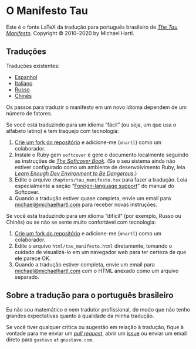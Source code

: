 # O Manifesto Tau

Este é o fonte LaTeX da tradução para português brasileiro de [*The Tau Manifesto*](https://tauday.com/tau-manifesto).
Copyright © 2010–2020 by Michael Hartl.

## Traduções

Traduções existentes:

* [Espanhol](https://tauday.com/el-manifiesto-tau)
* [Italiano](https://tauday.com/il-tau-manifesto)
* [Russo](https://tauday.com/tau-manifesto-ru)
* [Chinês](https://tauday.com/tau-manifesto-cn)

Os passos para traduzir o manifesto em um novo idioma dependem de um número de fatores.

Se você está traduzindo para um idioma “fácil” (ou seja, um que usa o alfabeto latino) e tem traquejo com tecnologia:

1. [Crie um fork do repositório](https://help.github.com/en/github/getting-started-with-github/fork-a-repo) e adicione-me (`mhartl`) como um colaborador.
2. Instale o Ruby gem `softcover` e gere o documento localmente seguindo as instruções de [*The Softcover Book*](https://manual.softcover.io/book). (Se o seu sistema ainda não estiver configurado como um ambiente de desenvolvimento Ruby, leia [*Learn Enough Dev Environment to Be Dangerous*](https://www.learnenough.com/dev-environment-tutorial).)
3. Edite o arquivo `chapters/tau_manifesto.tex` para fazer a tradução. Leia especialmente a seção “[Foreign-language support](https://manual.softcover.io/book/customization#sec-foreign_language)” do manual do Softcover.
4. Quando a tradução estiver quase completa, envie um email para michael@michaelhartl.com para receber novas instruções.

Se você está traduzindo para um idioma “difícil” (por exemplo, Russo ou Chinês) ou se não se sente muito confortável com tecnologia:

1. [Crie um fork do repositório](https://help.github.com/en/github/getting-started-with-github/fork-a-repo) e adicione-me (`mhartl`) como um colaborador.
2. Edite o arquivo `html/tau_manifesto.html` diretamente, tomando o cuidado de visualizá-lo em um navegador web para ter certeza de que ele parece OK.
3. Quando a tradução estiver completa, envie um email para michael@michaelhartl.com com o HTML anexado como um arquivo separado.

## Sobre a tradução para o português brasileiro

Eu não sou matemático e nem tradutor profissional, de modo que não tenho grandes expectativas quanto à qualidade da minha tradução.

Se você tiver qualquer crítica ou sugestão em relação à tradução, fique à vontade para me enviar um [*pull request*](https://docs.github.com/en/github/collaborating-with-issues-and-pull-requests/about-pull-requests), abrir um [issue](https://github.com/gnustavo/tau_manifesto/issues) ou enviar um email direto para `gustavo` `at` `gnustavo.com`.
